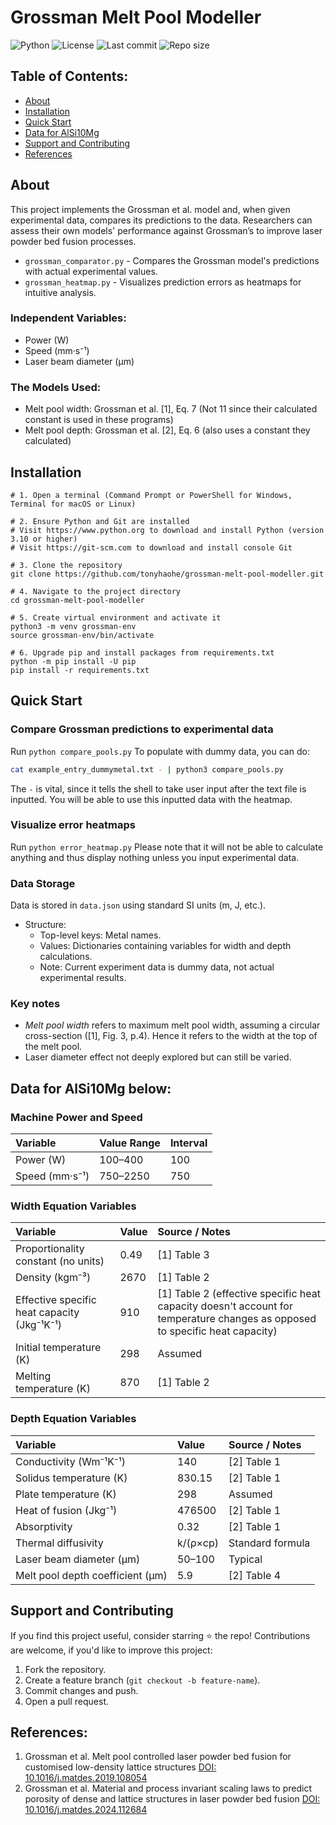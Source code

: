 # Grossman Melt Pool Modeller

![Python](https://img.shields.io/badge/python-3.10%2B-blue)
![License](https://img.shields.io/badge/license-MIT-lightgrey)
![Last commit](https://img.shields.io/github/last-commit/tonyhaohe/grossman-melt-pool-modeller)
![Repo size](https://img.shields.io/github/repo-size/tonyhaohe/grossman-melt-pool-modeller)

## Table of Contents: 

- [About](#about)
- [Installation](#installation)
- [Quick Start](#quick-start)
- [Data for AlSi10Mg](#data-for-alsi10mg)
- [Support and Contributing](#support)
- [References](#references)

## About 

This project implements the Grossman et al. model and, when given experimental data, compares its predictions to the data. Researchers can assess their own models' performance against Grossman’s to improve laser powder bed fusion processes.
- `grossman_comparator.py` - Compares the Grossman model's predictions with actual experimental values.
- `grossman_heatmap.py` - Visualizes prediction errors as heatmaps for intuitive analysis.

### Independent Variables:

- Power (W)
- Speed (mm·s⁻¹)
- Laser beam diameter (µm)

### The Models Used: 

- Melt pool width: Grossman et al. [1], Eq. 7 (Not 11 since their calculated constant is used in these programs)
- Melt pool depth: Grossman et al. [2], Eq. 6 (also uses a constant they calculated)

## Installation 

```
# 1. Open a terminal (Command Prompt or PowerShell for Windows, Terminal for macOS or Linux)

# 2. Ensure Python and Git are installed
# Visit https://www.python.org to download and install Python (version 3.10 or higher)
# Visit https://git-scm.com to download and install console Git 

# 3. Clone the repository
git clone https://github.com/tonyhaohe/grossman-melt-pool-modeller.git

# 4. Navigate to the project directory
cd grossman-melt-pool-modeller

# 5. Create virtual environment and activate it 
python3 -m venv grossman-env
source grossman-env/bin/activate

# 6. Upgrade pip and install packages from requirements.txt
python -m pip install -U pip
pip install -r requirements.txt
```

## Quick Start 

### Compare Grossman predictions to experimental data

Run `python compare_pools.py`
To populate with dummy data, you can do: 
```bash
cat example_entry_dummymetal.txt - | python3 compare_pools.py
```
The `-` is vital, since it tells the shell to take user input after the text file is inputted. You will be able to use this inputted data with the heatmap. 

### Visualize error heatmaps

Run `python error_heatmap.py`
Please note that it will not be able to calculate anything and thus display nothing unless you input experimental data. 

### Data Storage

Data is stored in `data.json` using standard SI units (m, J, etc.).
- Structure:
    - Top-level keys: Metal names.
    - Values: Dictionaries containing variables for width and depth calculations.
    - Note: Current experiment data is dummy data, not actual experimental results.

### Key notes

- *Melt pool width* refers to maximum melt pool width, assuming a circular cross-section ([1], Fig. 3, p.4). Hence it refers to the width at the top of the melt pool.
- Laser diameter effect not deeply explored but can still be varied.

## Data for AlSi10Mg below: 

### Machine Power and Speed 

| Variable | Value Range | Interval |
|:-|:-|:-|
| Power (W) | 100–400 | 100 |
| Speed (mm·s⁻¹) | 750–2250 | 750 |

### Width Equation Variables

| Variable | Value | Source / Notes |
|:-|:-|:-|
| Proportionality constant (no units) | 0.49 | [1] Table 3 |
| Density (kgm⁻³) | 2670 | [1] Table 2 |
| Effective specific heat capacity (Jkg⁻¹K⁻¹) | 910 | [1] Table 2 (effective specific heat capacity doesn't account for temperature changes as opposed to specific heat capacity) |
| Initial temperature (K) | 298 | Assumed |
| Melting temperature (K) | 870 | [1] Table 2 |

### Depth Equation Variables

| Variable | Value | Source / Notes |
|:-|:-|:-|
| Conductivity (Wm⁻¹K⁻¹) | 140 | [2] Table 1 |
| Solidus temperature (K) | 830.15 | [2] Table 1 |
| Plate temperature (K) | 298 | Assumed |
| Heat of fusion (Jkg⁻¹) | 476500 | [2] Table 1 |
| Absorptivity | 0.32 | [2] Table 1 |
| Thermal diffusivity | k/(ρ×cp) | Standard formula |
| Laser beam diameter (μm) | 50–100 | Typical |
| Melt pool depth coefficient (μm) | 5.9 | [2] Table 4 |

## Support and Contributing 

If you find this project useful, consider starring ⭐ the repo! Contributions are welcome, if you'd like to improve this project:
1. Fork the repository.
2. Create a feature branch (`git checkout -b feature-name`).
3. Commit changes and push.
4. Open a pull request.

## References: 

1. Grossman et al. Melt pool controlled laser powder bed fusion for customised low-density lattice structures
   [DOI: 10.1016/j.matdes.2019.108054](https://doi.org/10.1016/j.matdes.2019.108054)
2. Grossman et al. Material and process invariant scaling laws to predict porosity of dense and lattice structures in laser powder bed fusion
   [DOI: 10.1016/j.matdes.2024.112684](https://doi.org/10.1016/j.matdes.2024.112684)